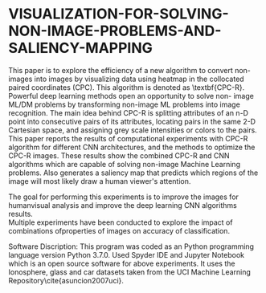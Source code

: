 # VISUALIZATION-FOR-SOLVING-NON-IMAGE-PROBLEMS-AND-SALIENCY-MAPPING

 This paper is to explore the efficiency of a new algorithm to convert non-images into images by visualizing data using heatmap in the collocated paired coordinates (CPC). 
 This algorithm is denoted as \textbf{CPC-R}. 
 Powerful deep learning methods open an opportunity to solve non- image ML/DM problems by transforming non-image ML problems into image recognition. 
 The main idea behind CPC-R is splitting attributes of an n-D point into consecutive pairs of its attributes, locating pairs in the same 2-D Cartesian space, and assigning grey scale intensities or colors to the pairs. 
 This paper reports the results of computational experiments with CPC-R algorithm for different CNN architectures, and the methods to optimize the CPC-R images. 
 These results show the combined CPC-R and CNN algorithms which are capable of solving non-image Machine Learning problems.
 Also generates a saliency map that predicts which regions of the image will most likely draw a human viewer's attention.
 
The goal for performing this experiments is to improve the images for humanvisual analysis and improve the deep learning CNN algorithms results.  
Multiple experiments have been conducted to explore the impact of combinations ofproperties of images on accuracy of classification.

Software Discription:
This program was coded as an Python programming language version Python 3.7.0. 
Used Spyder IDE and Jupyter Notebook which is an open source software for above experiments. 
It uses the Ionosphere, glass and car datasets taken from the UCI Machine Learning Repository\cite{asuncion2007uci}. 
